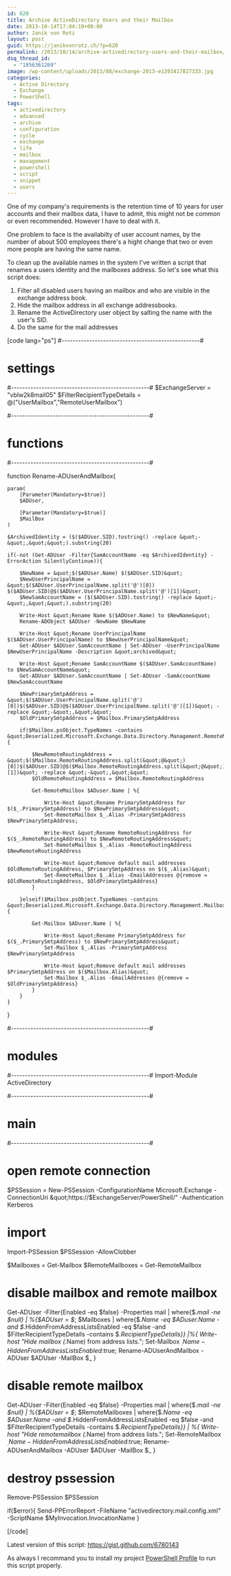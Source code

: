 ```yaml
---
id: 620
title: Archive ActiveDirectory Users and their Mailbox
date: 2013-10-14T17:04:19+00:00
author: Janik von Rotz
layout: post
guid: https://janikvonrotz.ch/?p=620
permalink: /2013/10/14/archive-activedirectory-users-and-their-mailbox/
dsq_thread_id:
  - "1856361269"
image: /wp-content/uploads/2013/08/exchange-2013-e1393417827333.jpg
categories:
  - Active Directory
  - Exchange
  - PowerShell
tags:
  - activedirectory
  - advanced
  - archive
  - configuration
  - cycle
  - exchange
  - life
  - mailbox
  - management
  - powershell
  - script
  - snippet
  - users
---
```

One of my company's requirements is the retention time of 10 years for user accounts and their mailbox data, I have to admit, this might not be common or even recommended.
However I have to deal with it.

One problem to face is the availabilty of user account names, by the number of about 500 employees there's a hight change that two or even more people are having the same name.

To clean up the available names in the system I've written a script that renames a users identity and the mailboxes address.
So let's see what this script does:

<!--more-->

<ol>
    <li>Filter all disabled users having an mailbox and who are visible in the exchange address book.</li>
    <li>Hide the mailbox address in all exchange addressbooks.</li>
    <li>Rename the ActiveDirectory user object by salting the name with the user's SID.</li>
    <li>Do the same for the mail addresses</li>
</ol>

[code lang="ps"]
#--------------------------------------------------#
# settings
#--------------------------------------------------#
$ExchangeServer = &quot;vblw2k8mail05&quot;
$FilterRecipientTypeDetails = @(&quot;UserMailbox&quot;,&quot;RemoteUserMailbox&quot;)

#--------------------------------------------------#
# functions
#--------------------------------------------------#

function Rename-ADUserAndMailbox{

    param(
        [Parameter(Mandatory=$true)]
        $ADUser,

        [Parameter(Mandatory=$true)]
        $MailBox
    )

    $ArchivedIdentity = ($($ADUser.SID).tostring() -replace &quot;-&quot;,&quot;&quot;).substring(20)

    if(-not (Get-ADUser -Filter{SamAccountName -eq $ArchivedIdentity} -ErrorAction SilentlyContinue)){

        $NewName = &quot;$($ADUser.Name) $($ADUser.SID)&quot;
        $NewUserPrincipalName =  &quot;$($ADUser.UserPrincipalName.split('@')[0]) $($ADUser.SID)@$($ADUser.UserPrincipalName.split('@')[1])&quot;
        $NewSamAccountName = ($($ADUser.SID).tostring() -replace &quot;-&quot;,&quot;&quot;).substring(20)

        Write-Host &quot;Rename Name $($ADUser.Name) to $NewName&quot;
        Rename-ADObject $ADUser -NewName $NewName

        Write-Host &quot;Rename UserPrincipalName $($ADUser.UserPrincipalName) to $NewUserPrincipalName&quot;
        Get-ADUser $ADUser.SamAccountName | Set-ADUser -UserPrincipalName $NewUserPrincipalName -Description &quot;archived&quot;

        Write-Host &quot;Rename SamAccountName $($ADUser.SamAccountName) to $NewSamAccountName&quot;
        Get-ADUser $ADUser.SamAccountName | Set-ADUser -SamAccountName $NewSamAccountName

        $NewPrimarySmtpAddress = &quot;$($ADUser.UserPrincipalName.split('@')[0])$($ADUser.SID)@$($ADUser.UserPrincipalName.split('@')[1])&quot; -replace &quot;-&quot;,&quot;&quot;
        $OldPrimarySmtpAddress = $Mailbox.PrimarySmtpAddress

        if($Mailbox.psObject.TypeNames -contains &quot;Deserialized.Microsoft.Exchange.Data.Directory.Management.RemoteMailbox&quot;){

            $NewRemoteRoutingAddress = &quot;$($Mailbox.RemoteRoutingAddress.split(&quot;@&quot;)[0])$($ADUser.SID)@$($Mailbox.RemoteRoutingAddress.split(&quot;@&quot;)[1])&quot; -replace &quot;-&quot;,&quot;&quot;
            $OldRemoteRoutingAddress = $Mailbox.RemoteRoutingAddress

            Get-RemoteMailbox $ADuser.Name | %{

                Write-Host &quot;Rename PrimarySmtpAddress for $($_.PrimarySmtpAddress) to $NewPrimarySmtpAddress&quot;
                Set-RemoteMailbox $_.Alias -PrimarySmtpAddress $NewPrimarySmtpAddress;

                Write-Host &quot;Rename RemoteRoutingAddress for $($_.RemoteRoutingAddress) to $NewRemoteRoutingAddress&quot;
                Set-RemoteMailbox $_.Alias -RemoteRoutingAddress $NewRemoteRoutingAddress

                Write-Host &quot;Remove default mail addresses $OldRemoteRoutingAddress, $PrimarySmtpAddress on $($_.Alias)&quot;
                Set-RemoteMailbox $_.Alias -EmailAddresses @{remove = $OldRemoteRoutingAddress, $OldPrimarySmtpAddress}
            }

        }elseif($Mailbox.psObject.TypeNames -contains &quot;Deserialized.Microsoft.Exchange.Data.Directory.Management.Mailbox&quot;){

            Get-Mailbox $ADuser.Name | %{

                Write-Host &quot;Rename PrimarySmtpAddress for $($_.PrimarySmtpAddress) to $NewPrimarySmtpAddress&quot;
                Set-Mailbox $_.Alias -PrimarySmtpAddress $NewPrimarySmtpAddress

                Write-Host &quot;Remove default mail addresses $PrimarySmtpAddress on $($Mailbox.Alias)&quot;
                Set-Mailbox $_.Alias -EmailAddresses @{remove = $OldPrimarySmtpAddress}
            }
        }
    }
}

#--------------------------------------------------#
# modules
#--------------------------------------------------#
Import-Module ActiveDirectory

#--------------------------------------------------#
# main
#--------------------------------------------------#

# open remote connection
$PSSession = New-PSSession -ConfigurationName Microsoft.Exchange -ConnectionUri &quot;https://$ExchangeServer/PowerShell/&quot; -Authentication Kerberos

# import
Import-PSSession $PSSession -AllowClobber

$Mailboxes = Get-Mailbox
$RemoteMailboxes = Get-RemoteMailbox

# disable mailbox and remote mailbox
Get-ADUser -Filter{Enabled -eq $false} -Properties mail | where{$_.mail -ne $null} |
    %{$ADUser = $_; $Mailboxes | where{$_.Name -eq $ADuser.Name -and $_.HiddenFromAddressListsEnabled -eq $false -and $FilterRecipientTypeDetails -contains $_.RecipientTypeDetails}} |%{
        Write-host &quot;Hide mailbox $($_.Name) from address lists.&quot;;
        Set-Mailbox $_.Name -HiddenFromAddressListsEnabled:$true;
        Rename-ADUserAndMailbox -ADUser $ADUser -MailBox $_
    }

# disable remote mailbox
Get-ADUser -Filter{Enabled -eq $false} -Properties mail | where{$_.mail -ne $null} |
    %{$ADUser = $_; $RemoteMailboxes | where{$_.Name -eq $ADuser.Name -and $_.HiddenFromAddressListsEnabled -eq $false -and $FilterRecipientTypeDetails -contains $_.RecipientTypeDetails}} | %{
        Write-host &quot;Hide remotemailbox $($_.Name) from address lists.&quot;;
        Set-RemoteMailbox $_.Name -HiddenFromAddressListsEnabled:$true;
        Rename-ADUserAndMailbox -ADUser $ADUser -MailBox $_
}

# destroy pssession
Remove-PSSession $PSSession

if($error){
    Send-PPErrorReport -FileName &quot;activedirectory.mail.config.xml&quot; -ScriptName $MyInvocation.InvocationName
}

[/code]

Latest version of this script: <a href="https://gist.github.com/6780143" target="_blank">https://gist.github.com/6780143</a>

As always I recommand you to install my project <a href="https://github.com/janikvonrotz/Powershell-Profile" target="_blank">PowerShell Profile</a> to run this script properly.